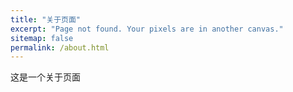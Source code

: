 ```yaml
---
title: "关于页面"
excerpt: "Page not found. Your pixels are in another canvas."
sitemap: false
permalink: /about.html
---
```


这是一个关于页面